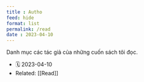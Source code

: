 ```yaml
---
title : Autho
feed: hide
format: list
permalink: /read
date : 2023-04-10
---
```


Danh mục các tác giả của những cuốn sách tôi đọc.

- 🗓  2023-04-10
- Related: [[Read]]

